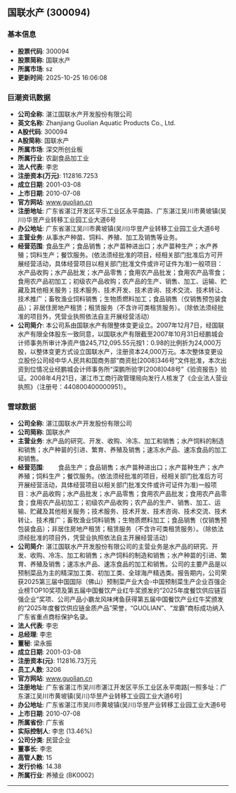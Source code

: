 ## 国联水产 (300094)

### 基本信息

- **股票代码**: 300094
- **股票简称**: 国联水产
- **所属市场**: sz
- **更新时间**: 2025-10-25 16:06:08

### 巨潮资讯数据

- **公司全称**: 湛江国联水产开发股份有限公司
- **英文名称**: Zhanjiang Guolian Aquatic Products Co., Ltd.
- **A股代码**: 300094
- **A股简称**: 国联水产
- **所属市场**: 深交所创业板
- **所属行业**: 农副食品加工业
- **法人代表**: 李忠
- **注册资本(万元)**: 112816.7253
- **成立日期**: 2001-03-08
- **上市日期**: 2010-07-08
- **官方网站**: www.guolian.cn
- **注册地址**: 广东省湛江开发区平乐工业区永平南路、广东湛江吴川市黄坡镇(吴川)华昱产业转移工业园工业大道6号
- **办公地址**: 广东省湛江吴川市黄坡镇(吴川)华昱产业转移工业园工业大道6号
- **主营业务**: 从事水产种苗、饲料、养殖、加工及销售等业务。
- **经营范围**: 食品生产；食品销售；水产苗种进出口；水产苗种生产；水产养殖；饲料生产；餐饮服务。(依法须经批准的项目，经相关部门批准后方可开展经营活动，具体经营项目以相关部门批准文件或许可证件为准)一般项目：水产品收购；水产品批发；水产品零售；食用农产品批发；食用农产品零食；食用农产品初加工；初级农产品收购；农产品的生产、销售、加工、运输、贮藏及其他相关服务；技术服务、技术开发、技术咨询、技术交流、技术转让、技术推广；畜牧渔业饲料销售；生物质燃料加工；食品销售（仅销售预包装食品）；非居住房地产租赁；租赁服务（不含许可类租赁服务）。（除依法须经批准的项目外，凭营业执照依法自主开展经营活动）
- **公司简介**: 本公司系由国联水产有限整体变更设立。2007年12月7日，经国联水产有限全体股东一致同意，以国联水产有限截至2007年10月31日经鹏城会计师事务所审计净资产值245,712,095.55元按1：0.98的比例折为24,000万股，以整体变更方式设立国联水产，注册资本24,000万元。本次整体变更设立股份公司经中华人民共和国商务部“商资批[2008]346号”文件批准，本次出资到位情况业经鹏城会计师事务所“深鹏所验字[2008]048号”《验资报告》验证。2008年4月21日，湛江市工商行政管理局向发行人核发了《企业法人营业执照》（注册号：440800400000951）。

### 雪球数据

- **公司全称**: 湛江国联水产开发股份有限公司
- **公司简称**: 国联水产
- **主营业务**: 水产品的研究、开发、收购、冷冻、加工和销售；水产饲料的制造和销售；水产种苗的引进、繁育、养殖及销售；速冻水产品、速冻食品的加工和销售。
- **经营范围**: 　　食品生产；食品销售；水产苗种进出口；水产苗种生产；水产养殖；饲料生产；餐饮服务。(依法须经批准的项目，经相关部门批准后方可开展经营活动，具体经营项目以相关部门批准文件或许可证件为准)一般项目：水产品收购；水产品批发；水产品零售；食用农产品批发；食用农产品零食；食用农产品初加工；初级农产品收购；农产品的生产、销售、加工、运输、贮藏及其他相关服务；技术服务、技术开发、技术咨询、技术交流、技术转让、技术推广；畜牧渔业饲料销售；生物质燃料加工；食品销售（仅销售预包装食品）；非居住房地产租赁；租赁服务（不含许可类租赁服务）。（除依法须经批准的项目外，凭营业执照依法自主开展经营活动）
- **公司简介**: 湛江国联水产开发股份有限公司的主营业务是水产品的研究、开发、收购、冷冻、加工和销售；水产饲料的制造和销售；水产种苗的引进、繁育、养殖及销售；速冻水产品、速冻食品的加工和销售。公司的主要产品是以预制菜品为主的精深加工类、初加工类、全球海产精选类。报告期内，公司荣获2025第三届中国国际（佛山）预制菜产业大会-中国预制菜生产企业百强企业榜TOP10奖项及第五届中国餐饮产业红牛奖颁发的“2025年度餐饮供应链百强企业”奖项、公司产品小霸龙风味烤鱼获得第五届中国餐饮产业红牛奖颁发的“2025年度餐饮供应链金质产品”荣誉，“GUOLIAN”、“龙霸”商标成功纳入广东省重点商标保护名录。
- **法人代表**: 李忠
- **总经理**: 李忠
- **董秘**: 梁永振
- **成立日期**: 2001-03-08
- **注册资本(元)**: 112816.73万元
- **员工人数**: 3206
- **官方网站**: www.guolian.cn
- **注册地址**: 广东省湛江市吴川市湛江开发区平乐工业区永平南路[一照多址：广东湛江吴川市黄坡镇(吴川)华昱产业转移工业园工业大道6号]
- **办公地址**: 广东省湛江市吴川市黄坡镇(吴川)华昱产业转移工业园工业大道6号
- **上市日期**: 2010-07-08
- **所属省份**: 广东省
- **实际控制人**: 李忠 (13.46%)
- **公司分类**: 民营企业
- **董事长**: 李忠
- **高管人数**: 15
- **发行价格**: 14.38
- **所属行业**: 养殖业 (BK0002)

---